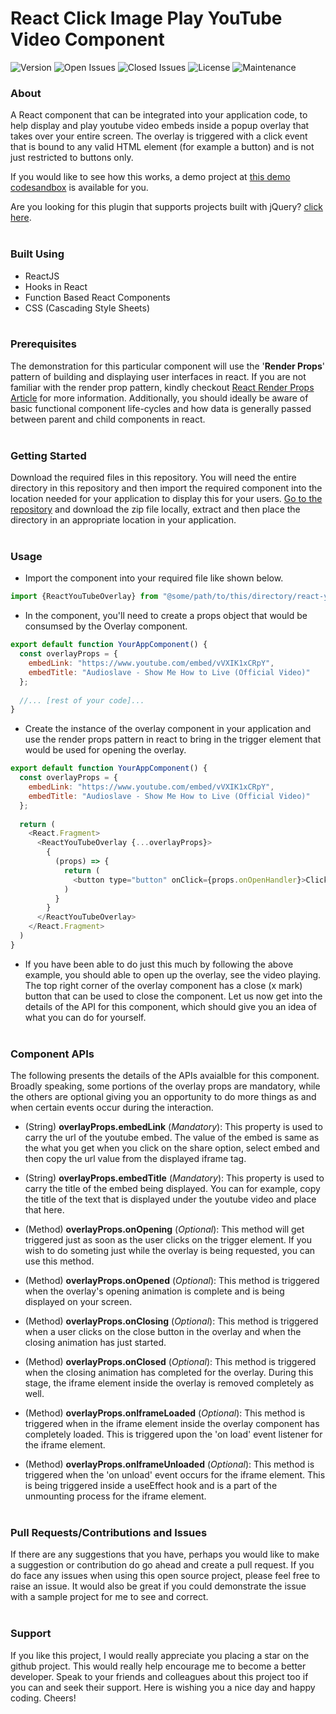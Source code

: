 # React Click Image Play YouTube Video Component
![Version](https://img.shields.io/github/v/release/sricharankrishnan/react-click-image-play-youtube-video?sort=semver)
![Open Issues](https://img.shields.io/github/issues-raw/sricharankrishnan/react-click-image-play-youtube-video)
![Closed Issues](https://img.shields.io/github/issues-closed-raw/sricharankrishnan/react-click-image-play-youtube-video)
![License](https://img.shields.io/github/license/sricharankrishnan/react-click-image-play-youtube-video)
![Maintenance](https://img.shields.io/maintenance/yes/2023)
<br/>

### About
A React component that can be integrated into your application code, to help display and play youtube video embeds inside a popup overlay that takes over your entire screen. The overlay is triggered with a click event that is bound to any valid HTML element (for example a button) and is not just restricted to buttons only.

If you would like to see how this works, a demo project at <a href="https://codesandbox.io/s/react-youtube-overlay-component-demo-pg8kiw">this demo codesandbox</a> is available for you. 

Are you looking for this plugin that supports projects built with jQuery? <a href="https://github.com/sricharankrishnan/click-image-play-youtube-video">click here</a>.
<br/><br/>

### Built Using
- ReactJS
- Hooks in React
- Function Based React Components
- CSS (Cascading Style Sheets)
<br/><br/>

### Prerequisites
The demonstration for this particular component will use the '__Render Props__' pattern of building and displaying user interfaces in react. If you are not familiar with the render prop pattern, kindly checkout [React Render Props Article](https://www.robinwieruch.de/react-render-props/) for more information. Additionally, you should ideally be aware of basic functional component life-cycles and how data is generally passed between parent and child components in react.
<br/><br/>

### Getting Started
Download the required files in this repository. You will need the entire directory in this repository and then import the required component into the location needed for your application to display this for your users. <a href="https://github.com/sricharankrishnan/react-youtube-overlay-component">Go to the repository</a> and download the zip file locally, extract and then place the directory in an appropriate location in your application.
<br/><br/>

### Usage
- Import the component into your required file like shown below.
```javascript
import {ReactYouTubeOverlay} from "@some/path/to/this/directory/react-youtube-overlay-component/index.js"
```

- In the component, you'll need to create a props object that would be consumsed by the Overlay component.
```javascript
export default function YourAppComponent() {
  const overlayProps = {
    embedLink: "https://www.youtube.com/embed/vVXIK1xCRpY",
    embedTitle: "Audioslave - Show Me How to Live (Official Video)"
  };
  
  //... [rest of your code]...
}
```

- Create the instance of the overlay component in your application and use the render props pattern in react to bring in the trigger element that would be used for opening the overlay.
```javascript
export default function YourAppComponent() {  
  const overlayProps = {
    embedLink: "https://www.youtube.com/embed/vVXIK1xCRpY",
    embedTitle: "Audioslave - Show Me How to Live (Official Video)"
  };
  
  return (
    <React.Fragment>
      <ReactYouTubeOverlay {...overlayProps}>
        {
          (props) => {
            return (
              <button type="button" onClick={props.onOpenHandler}>Click Me</button>
            )
          }
        }
      </ReactYouTubeOverlay>
    </React.Fragment>
  )
}
```

- If you have been able to do just this much by following the above example, you should able to open up the overlay, see the video playing. The top right corner of the overlay component has a close (x mark) button that can be used to close the component. Let us now get into the details of the API for this component, which should give you an idea of what you can do for yourself.
<br/><br/>

### Component APIs
The following presents the details of the APIs avaialble for this component. Broadly speaking, some portions of the overlay props are mandatory, while the others are optional giving you an opportunity to do more things as and when certain events occur during the interaction.

- (String) __overlayProps.embedLink__ (*Mandatory*): This property is used to carry the url of the youtube embed. The value of the embed is same as the what you get when you click on the share option, select embed and then copy the url value from the displayed iframe tag.

- (String) __overlayProps.embedTitle__ (*Mandatory*): This property is used to carry the title of the embed being displayed. You can for example, copy the title of the text that is displayed under the youtube video and place that here.

- (Method) __overlayProps.onOpening__ (*Optional*): This method will get triggered just as soon as the user clicks on the trigger element. If you wish to do someting just while the overlay is being requested, you can use this method.

- (Method) __overlayProps.onOpened__ (*Optional*): This method is triggered when the overlay's opening animation is complete and is being displayed on your screen.

- (Method) __overlayProps.onClosing__ (*Optional*): This method is triggered when a user clicks on the close button in the overlay and when the closing animation has just started. 

- (Method) __overlayProps.onClosed__ (*Optional*): This method is triggered when the closing animation has completed for the overlay. During this stage, the iframe element inside the overlay is removed completely as well.

- (Method) __overlayProps.onIframeLoaded__ (*Optional*): This method is triggered when in the iframe element inside the overlay component has completely loaded. This is triggered upon the 'on load' event listener for the iframe element.

- (Method) __overlayProps.onIframeUnloaded__ (*Optional*): This method is triggered when the 'on unload' event occurs for the iframe element. This is being triggered inside a useEffect hook and is a part of the unmounting process for the iframe element.
<br/><br/>

### Pull Requests/Contributions and Issues
If there are any suggestions that you have, perhaps you would like to make a suggestion or contribution do go ahead and create a pull request. If you do face any issues when using this open source project, please feel free to raise an issue. It would also be great if you could demonstrate the issue with a sample project for me to see and correct.
<br/><br/>

###  Support
If you like this project, I would really appreciate you placing a star on the github project. This would really help encourage me to become a better developer. Speak to your friends and colleagues about this project too if you can and seek their support.
Here is wishing you a nice day and happy coding. Cheers!
